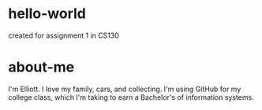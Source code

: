 # hello-world
created for assignment 1 in CS130
# about-me
I'm Elliott. I love my family, cars, and collecting. I'm using GitHub for my college class, which I'm taking to earn a Bachelor's of information systems.
